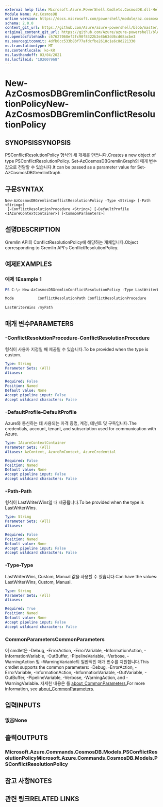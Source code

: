 ```yaml
---
external help file: Microsoft.Azure.PowerShell.Cmdlets.CosmosDB.dll-Help.xml
Module Name: Az.CosmosDB
online version: https://docs.microsoft.com/powershell/module/az.cosmosdb/new-azcosmosdbgremlinconflictresolutionpolicy
schema: 2.0.0
content_git_url: https://github.com/Azure/azure-powershell/blob/master/src/CosmosDB/CosmosDB/help/New-AzCosmosDBGremlinConflictResolutionPolicy.md
original_content_git_url: https://github.com/Azure/azure-powershell/blob/master/src/CosmosDB/CosmosDB/help/New-AzCosmosDBGremlinConflictResolutionPolicy.md
ms.openlocfilehash: c67627068ef2fc90f8322b2e8b63dd6cd68acbe3
ms.sourcegitcommit: 4dfb0cc533b83f77afdcfbe2618c1e6c8d221330
ms.translationtype: MT
ms.contentlocale: ko-KR
ms.lasthandoff: 03/04/2021
ms.locfileid: "102007968"
---
```

# <span data-ttu-id="78bea-101">New-AzCosmosDBGremlinConflictResolutionPolicy</span><span class="sxs-lookup"><span data-stu-id="78bea-101">New-AzCosmosDBGremlinConflictResolutionPolicy</span></span>

## <span data-ttu-id="78bea-102">SYNOPSIS</span><span class="sxs-lookup"><span data-stu-id="78bea-102">SYNOPSIS</span></span>
<span data-ttu-id="78bea-103">PSConflictResolutionPolicy 형식의 새 개체를 만듭니다.</span><span class="sxs-lookup"><span data-stu-id="78bea-103">Creates a new object of type PSConflictResolutionPolicy.</span></span> <span data-ttu-id="78bea-104">Set-AzCosmosDBGremlinGraph의 매개 변수 값으로 전달할 수 있습니다.</span><span class="sxs-lookup"><span data-stu-id="78bea-104">It can be passed as a parameter value for Set-AzCosmosDBGremlinGraph.</span></span>

## <span data-ttu-id="78bea-105">구문</span><span class="sxs-lookup"><span data-stu-id="78bea-105">SYNTAX</span></span>

```
New-AzCosmosDBGremlinConflictResolutionPolicy -Type <String> [-Path <String>]
 [-ConflictResolutionProcedure <String>] [-DefaultProfile <IAzureContextContainer>] [<CommonParameters>]
```

## <span data-ttu-id="78bea-106">설명</span><span class="sxs-lookup"><span data-stu-id="78bea-106">DESCRIPTION</span></span>
<span data-ttu-id="78bea-107">Gremlin API의 ConflictResolutionPolicy에 해당하는 개체입니다.</span><span class="sxs-lookup"><span data-stu-id="78bea-107">Object corresponding to Gremlin API's ConflictResolutionPolicy.</span></span>

## <span data-ttu-id="78bea-108">예제</span><span class="sxs-lookup"><span data-stu-id="78bea-108">EXAMPLES</span></span>

### <span data-ttu-id="78bea-109">예제 1</span><span class="sxs-lookup"><span data-stu-id="78bea-109">Example 1</span></span>
```powershell
PS C:\> New-AzCosmosDBGremlinConflictResolutionPolicy -Type LastWriterWins -Path "/myPath"

Mode           ConflictResolutionPath ConflictResolutionProcedure
----           ---------------------- ---------------------------
LastWriterWins /myPath
```

## <span data-ttu-id="78bea-110">매개 변수</span><span class="sxs-lookup"><span data-stu-id="78bea-110">PARAMETERS</span></span>

### <span data-ttu-id="78bea-111">-ConflictResolutionProcedure</span><span class="sxs-lookup"><span data-stu-id="78bea-111">-ConflictResolutionProcedure</span></span>
<span data-ttu-id="78bea-112">형식이 사용자 지정일 때 제공될 수 있습니다.</span><span class="sxs-lookup"><span data-stu-id="78bea-112">To be provided when the type is custom.</span></span>

```yaml
Type: String
Parameter Sets: (All)
Aliases:

Required: False
Position: Named
Default value: None
Accept pipeline input: False
Accept wildcard characters: False
```

### <span data-ttu-id="78bea-113">-DefaultProfile</span><span class="sxs-lookup"><span data-stu-id="78bea-113">-DefaultProfile</span></span>
<span data-ttu-id="78bea-114">Azure와 통신하는 데 사용되는 자격 증명, 계정, 테넌트 및 구독입니다.</span><span class="sxs-lookup"><span data-stu-id="78bea-114">The credentials, account, tenant, and subscription used for communication with Azure.</span></span>

```yaml
Type: IAzureContextContainer
Parameter Sets: (All)
Aliases: AzContext, AzureRmContext, AzureCredential

Required: False
Position: Named
Default value: None
Accept pipeline input: False
Accept wildcard characters: False
```

### <span data-ttu-id="78bea-115">-Path</span><span class="sxs-lookup"><span data-stu-id="78bea-115">-Path</span></span>
<span data-ttu-id="78bea-116">형식이 LastWriterWins일 때 제공됩니다.</span><span class="sxs-lookup"><span data-stu-id="78bea-116">To be provided when the type is LastWriterWins.</span></span>

```yaml
Type: String
Parameter Sets: (All)
Aliases:

Required: False
Position: Named
Default value: None
Accept pipeline input: False
Accept wildcard characters: False
```

### <span data-ttu-id="78bea-117">-Type</span><span class="sxs-lookup"><span data-stu-id="78bea-117">-Type</span></span>
<span data-ttu-id="78bea-118">LastWriterWins, Custom, Manual 값을 사용할 수 있습니다.</span><span class="sxs-lookup"><span data-stu-id="78bea-118">Can have the values: LastWriterWins, Custom, Manual.</span></span>

```yaml
Type: String
Parameter Sets: (All)
Aliases:

Required: True
Position: Named
Default value: None
Accept pipeline input: False
Accept wildcard characters: False
```

### <span data-ttu-id="78bea-119">CommonParameters</span><span class="sxs-lookup"><span data-stu-id="78bea-119">CommonParameters</span></span>
<span data-ttu-id="78bea-120">이 cmdlet은 -Debug, -ErrorAction, -ErrorVariable, -InformationAction, -InformationVariable, -OutBuffer, -PipelineVariable, -Verbose, -WarningAction 및 -WarningVariable의 일반적인 매개 변수를 지원합니다.</span><span class="sxs-lookup"><span data-stu-id="78bea-120">This cmdlet supports the common parameters: -Debug, -ErrorAction, -ErrorVariable, -InformationAction, -InformationVariable, -OutVariable, -OutBuffer, -PipelineVariable, -Verbose, -WarningAction, and -WarningVariable.</span></span> <span data-ttu-id="78bea-121">자세한 내용은 를 [about_CommonParameters.](http://go.microsoft.com/fwlink/?LinkID=113216)</span><span class="sxs-lookup"><span data-stu-id="78bea-121">For more information, see [about_CommonParameters](http://go.microsoft.com/fwlink/?LinkID=113216).</span></span>

## <span data-ttu-id="78bea-122">입력</span><span class="sxs-lookup"><span data-stu-id="78bea-122">INPUTS</span></span>

### <span data-ttu-id="78bea-123">없음</span><span class="sxs-lookup"><span data-stu-id="78bea-123">None</span></span>

## <span data-ttu-id="78bea-124">출력</span><span class="sxs-lookup"><span data-stu-id="78bea-124">OUTPUTS</span></span>

### <span data-ttu-id="78bea-125">Microsoft.Azure.Commands.CosmosDB.Models.PSConflictResolutionPolicy</span><span class="sxs-lookup"><span data-stu-id="78bea-125">Microsoft.Azure.Commands.CosmosDB.Models.PSConflictResolutionPolicy</span></span>

## <span data-ttu-id="78bea-126">참고 사항</span><span class="sxs-lookup"><span data-stu-id="78bea-126">NOTES</span></span>

## <span data-ttu-id="78bea-127">관련 링크</span><span class="sxs-lookup"><span data-stu-id="78bea-127">RELATED LINKS</span></span>
